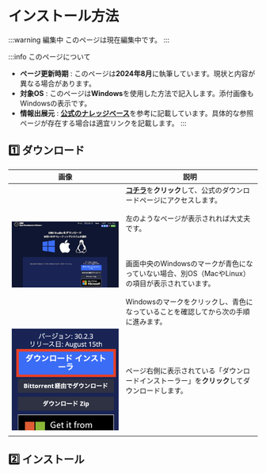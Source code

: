 # インストール方法

:::warning 編集中
このページは現在編集中です。
:::

:::info このページについて
- **ページ更新時期** : このページは**2024年8月**に執筆しています。現状と内容が異なる場合があります。
- **対象OS** : このページは**Windows**を使用した方法で記入します。添付画像もWindowsの表示です。
- **情報出展元** : [**公式のナレッジベース**](https://obsproject.com/kb/)を参考に記載しています。具体的な参照ページが存在する場合は適宜リンクを記載します。
:::

## 1️⃣ ダウンロード

| 画像 | 説明 |
| --- | --- |
| ![alt text](obs_dawnload_page.png) | [**コチラ**](https://obsproject.com/ja/download)を**クリック**して、公式のダウンロードページにアクセスします。 <br></br>左のようなページが表示されれば大丈夫です。<br></br><br></br> 画面中央のWindowsのマークが青色になっていない場合、別OS（MacやLinux）の項目が表示されています。<br></br>Windowsのマークをクリックし、青色になっていることを確認してから次の手順に進みます。|
|![alt text](obs_dawnload_installer.png) |ページ右側に表示されている「ダウンロードインストーラー」を**クリック**してダウンロードします。|
|||

## 2️⃣ インストール
